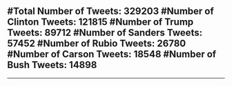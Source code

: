 #Total Number of Tweets: 329203 
#Number of Clinton Tweets: 121815
#Number of Trump Tweets: 89712
#Number of Sanders Tweets: 57452
#Number of Rubio Tweets: 26780
#Number of Carson Tweets: 18548
#Number of Bush Tweets: 14898
---
---
